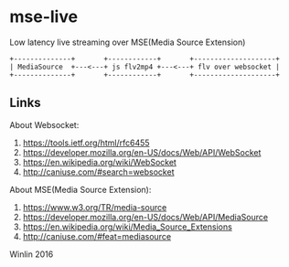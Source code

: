 # mse-live
Low latency live streaming over MSE(Media Source Extension)

```
+--------------+       +------------+       +--------------------+
| MediaSource  +---<---+ js flv2mp4 +---<---+ flv over websocket |
+--------------+       +------------+       +--------------------+
```

## Links

About Websocket:

1. https://tools.ietf.org/html/rfc6455
1. https://developer.mozilla.org/en-US/docs/Web/API/WebSocket
1. https://en.wikipedia.org/wiki/WebSocket
1. http://caniuse.com/#search=websocket

About MSE(Media Source Extension):

1. https://www.w3.org/TR/media-source
1. https://developer.mozilla.org/en-US/docs/Web/API/MediaSource
1. https://en.wikipedia.org/wiki/Media_Source_Extensions
1. http://caniuse.com/#feat=mediasource

Winlin 2016
